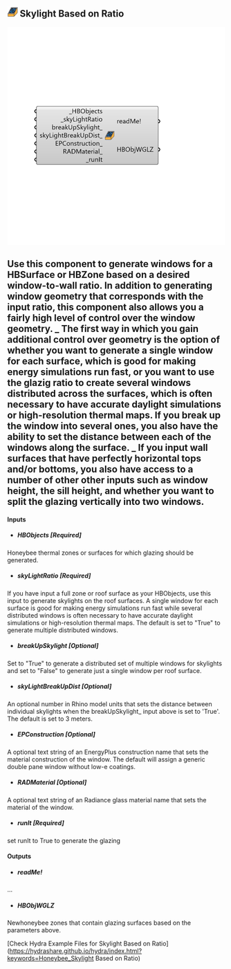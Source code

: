 ## ![](../../images/icons/Skylight_Based_on_Ratio.png) Skylight Based on Ratio

![](../../images/components/Skylight_Based_on_Ratio.png)

Use this component to generate windows for a HBSurface or HBZone based on a desired window-to-wall ratio. In addition to generating window geometry that corresponds with the input ratio, this component also allows you a fairly high level of control over the window geometry.
 _
 The first way in which you gain additional control over geometry is the option of whether you want to generate a single window for each surface, which is good for making energy simulations run fast, or you want to use the glazig ratio to create several windows distributed across the surfaces, which is often necessary to have accurate daylight simulations or high-resolution thermal maps.
 If you break up the window into several ones, you also have the ability to set the distance between each of the windows along the surface.
 _
 If you input wall surfaces that have perfectly horizontal tops and/or bottoms, you also have access to a number of other other inputs such as window height, the sill height, and whether you want to split the glazing vertically into two windows.
 -
 

#### Inputs
* ##### HBObjects [Required]
Honeybee thermal zones or surfaces for which glazing should be generated.
* ##### skyLightRatio [Required]
If you have input a full zone or roof surface as your HBObjects, use this input to generate skylights on the roof surfaces. A single window for each surface is good for making energy simulations run fast while several distributed windows is often necessary to have accurate daylight simulations or high-resolution thermal maps. The default is set to "True" to generate multiple distributed windows.
* ##### breakUpSkylight [Optional]
Set to "True" to generate a distributed set of multiple windows for skylights and set to "False" to generate just a single window per roof surface.
* ##### skyLightBreakUpDist [Optional]
An optional number in Rhino model units that sets the distance between individual skylights when the breakUpSkylight_ input above is set to 'True'.  The default is set to 3 meters.
* ##### EPConstruction [Optional]
A optional text string of an EnergyPlus construction name that sets the material construction of the window. The default will assign a generic double pane window without low-e coatings.
* ##### RADMaterial [Optional]
A optional text string of an Radiance glass material name that sets the material of the window.
* ##### runIt [Required]
set runIt to True to generate the glazing

#### Outputs
* ##### readMe!
...
* ##### HBObjWGLZ
Newhoneybee zones that contain glazing surfaces based on the parameters above. 


[Check Hydra Example Files for Skylight Based on Ratio](https://hydrashare.github.io/hydra/index.html?keywords=Honeybee_Skylight Based on Ratio)